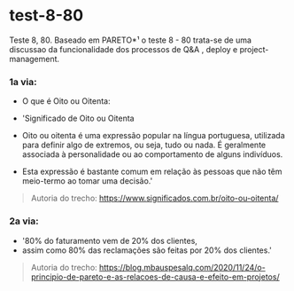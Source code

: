 # test-8-80
Teste 8, 80. Baseado em PARETO*¹ o teste 8 - 80 trata-se de uma discussao da funcionalidade dos processos de Q&amp;A , deploy e project-management.              
### 1a via:
- O que é Oito ou Oitenta:
- 'Significado de Oito ou Oitenta
- Oito ou oitenta é uma expressão popular na língua portuguesa, utilizada para definir algo de extremos, ou seja, tudo ou nada. É geralmente associada à personalidade ou ao comportamento de alguns indivíduos.

- Esta expressão é bastante comum em relação às pessoas que não têm meio-termo ao tomar uma decisão.'

> Autoria do trecho: https://www.significados.com.br/oito-ou-oitenta/  


### 2a via:
- '80% do faturamento vem de 20% dos clientes,
- assim como 80% das reclamações são feitas por 20% dos clientes.'

> Autoria do trecho: https://blog.mbauspesalq.com/2020/11/24/o-principio-de-pareto-e-as-relacoes-de-causa-e-efeito-em-projetos/
